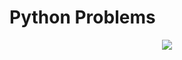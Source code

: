 # Python Problems

<p align="center">
    <img src= "https://img.shields.io/badge/python-3670A0?style=for-the-badge&logo=python&logoColor=ffdd54"/>
</p>